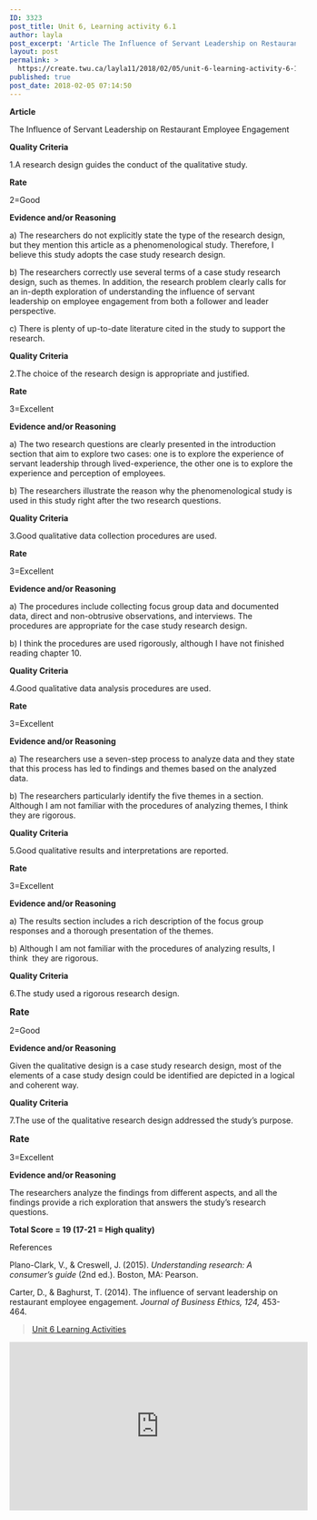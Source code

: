 ```yaml
---
ID: 3323
post_title: Unit 6, Learning activity 6.1
author: layla
post_excerpt: 'Article The Influence of Servant Leadership on Restaurant Employee Engagement Quality Criteria 1.A research design guides the conduct of the qualitative study. Rate 2=Good Evidence and/or Reasoning a) The researchers do not explicitly state the type of the research design, but they mention this article as a phenomenological study. Therefore, I believe this study adopts &hellip; <p><a href="https://create.twu.ca/layla11/2018/02/05/unit-6-learning-activity-6-1/">Continue reading<span> "Unit 6, Learning activity 6.1"</span></a></p>'
layout: post
permalink: >
  https://create.twu.ca/layla11/2018/02/05/unit-6-learning-activity-6-1/
published: true
post_date: 2018-02-05 07:14:50
---
```

<p><strong>Article</strong></p>
<p>The Influence of Servant Leadership on Restaurant Employee Engagement</p>
<p><strong>Quality Criteria</strong></p>
<p>1.A research design guides the conduct of the qualitative study.</p>
<p><strong>Rate</strong></p>
<p>2=Good</p>
<p><strong>Evidence and/or Reasoning</strong></p>
<p>a) The researchers do not explicitly state the type of the research design, but they mention this article as a phenomenological study. Therefore, I believe this study adopts the case study research design.</p>
<p>b) The researchers correctly use several terms of a case study research design, such as themes. In addition, the research problem clearly calls for an in-depth exploration of understanding the influence of servant leadership on employee engagement from both a follower and leader perspective.</p>
<p>c) There is plenty of up-to-date literature cited in the study to support the research.</p>
<p><strong>Quality Criteria</strong></p>
<p>2.The choice of the research design is appropriate and justified.</p>
<p><strong>Rate</strong></p>
<p>3=Excellent</p>
<p><strong>Evidence and/or Reasoning</strong></p>
<p>a) The two research questions are clearly presented in the introduction section that aim to explore two cases: one is to explore the experience of servant leadership through lived-experience, the other one is to explore the experience and perception of employees.</p>
<p>b) The researchers illustrate the reason why the phenomenological study is used in this study right after the two research questions.</p>
<p><strong>Quality Criteria</strong></p>
<p>3.Good qualitative data collection procedures are used.</p>
<p><strong>Rate</strong></p>
<p>3=Excellent</p>
<p><strong>Evidence and/or Reasoning</strong></p>
<p>a) The procedures include collecting focus group data and documented data, direct and non-obtrusive observations, and interviews. The procedures are appropriate for the case study research design.</p>
<p>b) I think the procedures are used rigorously, although I have not finished reading chapter 10.</p>
<p><strong>Quality Criteria</strong></p>
<p>4.Good qualitative data analysis procedures are used.</p>
<p><strong>Rate</strong></p>
<p>3=Excellent</p>
<p><strong>Evidence and/or Reasoning</strong></p>
<p>a) The researchers use a seven-step process to analyze data and they state that this process has led to findings and themes based on the analyzed data.</p>
<p>b) The researchers particularly identify the five themes in a section. Although I am not familiar with the procedures of analyzing themes, I think they are rigorous.</p>
<p><strong>Quality Criteria</strong></p>
<p>5.Good qualitative results and interpretations are reported.</p>
<p><strong>Rate</strong></p>
<p>3=Excellent</p>
<p><strong>Evidence and/or Reasoning</strong></p>
<p>a) The results section includes a rich description of the focus group responses and a thorough presentation of the themes.</p>
<p>b) Although I am not familiar with the procedures of analyzing results, I think  they are rigorous.</p>
<p><strong>Quality Criteria</strong></p>
<p>6.The study used a rigorous research design.</p>
<p><strong style="font-size: 1rem">Rate</strong></p>
<p>2=Good</p>
<p><strong>Evidence and/or Reasoning</strong></p>
<p>Given the qualitative design is a case study research design, most of the elements of a case study design could be identified are depicted in a logical and coherent way.</p>
<p><strong>Quality Criteria</strong></p>
<p>7.The use of the qualitative research design addressed the study&#8217;s purpose.</p>
<p><strong style="font-size: 1rem">Rate</strong></p>
<p>3=Excellent</p>
<p><strong>Evidence and/or Reasoning</strong></p>
<p>The researchers analyze the findings from different aspects, and all the findings provide a rich exploration that answers the study&#8217;s research questions.</p>
<p><strong>Total Score = 19 (17-21 = High quality)</strong></p>
<p class="p1">References</p>
<p>Plano-Clark, V., &amp; Creswell, J. (2015). <em>Understanding research: A consumer’s guide</em> (2nd ed.). Boston, MA: Pearson.</p>
<p>Carter, D., &amp; Baghurst, T. (2014). The influence of servant leadership on restaurant employee engagement. <em>Journal of Business Ethics, 124,</em> 453-464.</p>
<blockquote class="wp-embedded-content" data-secret="G45jmDOK2k"><p><a href="https://create.twu.ca/ldrs591-sp18/unit-6-learning-activities/">Unit 6 Learning Activities</a></p></blockquote>
<p><iframe class="wp-embedded-content" sandbox="allow-scripts" security="restricted" src="https://create.twu.ca/ldrs591-sp18/unit-6-learning-activities/embed/#?secret=G45jmDOK2k" data-secret="G45jmDOK2k" width="525" height="296" title="&#8220;Unit 6 Learning Activities&#8221; &#8212; Leadership 591: Scholarly Inquiry" frameborder="0" marginwidth="0" marginheight="0" scrolling="no"></iframe></p>